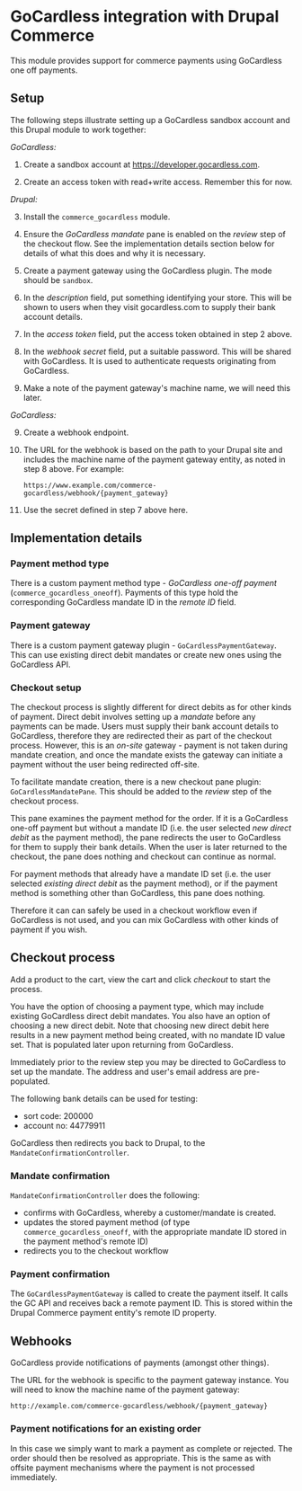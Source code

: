 # GoCardless integration with Drupal Commerce

This module provides support for commerce payments using GoCardless one off
payments.


## Setup

The following steps illustrate setting up a GoCardless sandbox account and this Drupal
module to work together:

_GoCardless:_

1. Create a sandbox account at https://developer.gocardless.com.

2. Create an access token with read+write access. Remember this for now.

_Drupal:_

3. Install the `commerce_gocardless` module.

4. Ensure the _GoCardless mandate_ pane is enabled on the _review_ step of
   the checkout flow. See the implementation details section below for details
   of what this does and why it is necessary.

5. Create a payment gateway using the GoCardless plugin.
   The mode should be `sandbox`.

6. In the _description_ field, put something identifying your store.
   This will be shown to users when they visit gocardless.com to supply their
   bank account details.

6. In the _access token_ field, put the access token obtained in step 2 above.

7. In the _webhook secret_ field, put a suitable password. This will be shared
   with GoCardless. It is used to authenticate requests originating from
   GoCardless.

8. Make a note of the payment gateway's machine name, we will need this later.

_GoCardless:_

9. Create a webhook endpoint.

10. The URL for the webhook is based on the path to your Drupal site and
    includes the machine name of the payment gateway entity, as noted in
    step 8 above. For example:

        https://www.example.com/commerce-gocardless/webhook/{payment_gateway}

11. Use the secret defined in step 7 above here.




## Implementation details

### Payment method type

There is a custom payment method type - _GoCardless one-off payment_
(`commerce_gocardless_oneoff`). Payments of this type hold the corresponding GoCardless
mandate ID in the _remote ID_ field.

### Payment gateway

There is a custom payment gateway plugin - `GoCardlessPaymentGateway`.
This can use existing direct debit mandates or create new ones using the
GoCardless API.

### Checkout setup

The checkout process is slightly different for direct debits as for other
kinds of payment. Direct debit involves setting up a _mandate_ before any
payments can be made. Users must supply their bank account details to
GoCardless, therefore they are redirected their as part of the checkout
process. However, this is an _on-site_ gateway - payment is not taken during
mandate creation, and once the mandate exists the gateway can initiate a
payment without the user being redirected off-site.

To facilitate mandate creation, there is a new checkout pane plugin:
`GoCardlessMandatePane`. This should be added to the _review_ step of the
checkout process.

This pane examines the payment method for the order.
If it is a GoCardless one-off payment but without a mandate ID (i.e. the
user selected _new direct debit_ as the payment method), the pane redirects
the user to GoCardless for them to supply their bank details. When the user
is later returned to the checkout, the pane does nothing and checkout can
continue as normal.

For payment methods that already have a mandate ID set (i.e. the user
selected _existing direct debit_ as the payment method), or if the payment
method is something other than GoCardless, this pane does nothing.

Therefore it can can safely be used in a checkout workflow even if GoCardless
is not used, and you can mix GoCardless with other kinds of payment if you
wish.

## Checkout process

Add a product to the cart, view the cart and click _checkout_ to start the
process.

You have the option of choosing a payment type, which may include existing
GoCardless direct debit mandates. You also have an option of choosing a new
direct debit. Note that choosing new direct debit here results in a new
payment method being created, with no mandate ID value set. That is
populated later upon returning from GoCardless.

Immediately prior to the review step you may be directed to GoCardless to set
up the mandate. The address and user's email address are pre-populated.

The following bank details can be used for testing:
- sort code:  200000
- account no: 44779911

GoCardless then redirects you back to Drupal, to the
`MandateConfirmationController`.

### Mandate confirmation

`MandateConfirmationController` does the following:
- confirms with GoCardless, whereby a customer/mandate is created.
- updates the stored payment method (of type `commerce_gocardless_oneoff`,
  with the appropriate mandate ID stored in the payment method's remote ID)
- redirects you to the checkout workflow

### Payment confirmation

The `GoCardlessPaymentGateway` is called to create the payment itself.
It calls the GC API and receives back a remote payment ID. This is stored
within the Drupal Commerce payment entity's remote ID property.



## Webhooks

GoCardless provide notifications of payments (amongst other things).

The URL for the webhook is specific to the payment gateway instance.
You will need to know the machine name of the payment gateway:

`http://example.com/commerce-gocardless/webhook/{payment_gateway}`


### Payment notifications for an existing order

In this case we simply want to mark a payment as complete or rejected. The
order should then be resolved as appropriate. This is the same as with offsite
payment mechanisms where the payment is not processed immediately.
